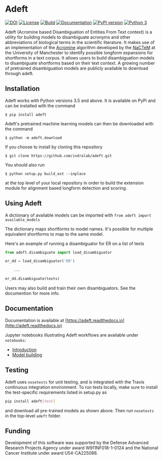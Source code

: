 # Adeft
[![DOI](https://zenodo.org/badge/156276061.svg)](https://zenodo.org/badge/latestdoi/156276061)
[![License](https://img.shields.io/badge/License-BSD%202--Clause-orange.svg)](https://opensource.org/licenses/BSD-2-Clause)
[![Build](https://travis-ci.org/indralab/adeft.svg)](https://travis-ci.org/indralab/adeft)
[![Documentation](https://readthedocs.org/projects/adeft/badge/?version=latest)](https://adeft.readthedocs.io/en/latest/?badge=latest)
[![PyPI version](https://badge.fury.io/py/adeft.svg)](https://badge.fury.io/py/adeft)
[![Python 3](https://img.shields.io/pypi/pyversions/adeft.svg)](https://www.python.org/downloads/release/python-357/)

Adeft (Acromine based Disambiguation of Entities From Text context)
is a utility for building models to disambiguate acronyms and other abbreviations of biological terms in the scientific literature. It makes use of an implementation of the [Acromine](http://www.chokkan.org/research/acromine/) algorithm developed
by the [NaCTeM](http://www.nactem.ac.uk/index.php) at the University of Manchester
to identify possible longform expansions for shortforms in a text corpus.
It allows users to build disambiguation models to disambiguate shortforms based
on their text context. A growing number of pretrained disambiguation models are publicly available to download through adeft.

## Installation

Adeft works with Python versions 3.5 and above. It is available on PyPi and can be installed with the command

    $ pip install adeft

Adeft's pretrained machine learning models can then be downloaded with the command

    $ python -m adeft.download

If you choose to install by cloning this repository

    $ git clone https://github.com/indralab/adeft.git

You should also run

    $ python setup.py build_ext --inplace

at the top level of your local repository in order to build the extension module
for alignment based longform detection and scoring.

## Using Adeft
A dictionary of available models can be imported with `from adeft import available_models`

The dictionary maps shortforms to model names. It's possible for multiple equivalent
shortforms to map to the same model.

Here's an example of running a disambiguator for ER on a list of texts

```python
from adeft.disambiguate import load_disambiguator

er_dd = load_disambiguator('ER')

    ...

er_dd.disambiguate(texts)
```

Users may also build and train their own disambiguators. See the documention
for more info.


## Documentation

Documentation is available at
[https://adeft.readthedocs.io](http://adeft.readthedocs.io)

Jupyter notebooks illustrating Adeft workflows are available under `notebooks`:
- [Introduction](notebooks/introduction.ipynb)
- [Model building](notebooks/model_building.ipynb)


## Testing

Adeft uses `nosetests` for unit testing, and is integrated with the Travis
continuous integration environment. To run tests locally, make sure
to install the test-specific requirements listed in setup.py as

```bash
pip install adeft[test]
```

and download all pre-trained models as shown above.
Then run `nosetests` in the top-level `adeft` folder.

## Funding

Development of this software was supported by the Defense Advanced Research
Projects Agency under award W911NF018-1-0124 and the National Cancer Institute
under award U54-CA225088.
